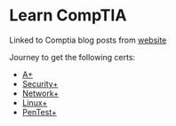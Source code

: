 # Learn CompTIA

<!--https://docs.github.com/en/get-started/using-git/splitting-a-subfolder-out-into-a-new-repository-->

Linked to Comptia blog posts from [website](https://zomtea.me)

Journey to get the following certs:

- [A+](https://www.comptia.org/training/by-certification/a)
- [Security+](https://www.comptia.org/training/by-certification/security)
- [Network+](https://www.comptia.org/training/by-certification/network)
- [Linux+](https://www.comptia.org/training/by-certification/linux)
- [PenTest+](https://www.comptia.org/training/by-certification/pentest)

